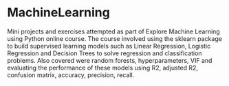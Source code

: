 # MachineLearning
Mini projects and exercises attempted as part of Explore Machine Learning using Python online course. The course involved using the sklearn package to build supervised learning models such as Linear Regression, Logistic Regression and Decision Trees to solve regression and classification problems. Also covered were random forests, hyperparameters, VIF and evaluating the performance of these models using R2, adjusted R2, confusion matrix, accuracy, precision, recall.
